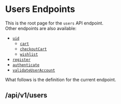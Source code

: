# Users Endpoints
This is the root page for the `users` API endpoint. <br />Other endpoints are also available:
- [`uid`](UserUID.md)
  - [`cart`](UserCart.md)
  - [`checkoutCart`](CheckoutCart.md)
  - [`wishlist`](UserWishlist.md)
- [`register`](UsersRegister.md)
- [`authenticate`](UserAuthenticate.md)
- [`validateUserAccount`](UserValidateAccount.md)


What follows is the definition for the current endpoint.

## /api/v1/users

<api-endpoint openapi-path="../../../../cat-php-api_openapi.json" method="GET" endpoint="/api/v1/users"/>


